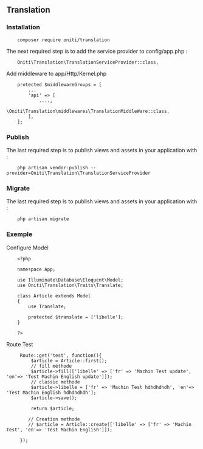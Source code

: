 
## Translation ##
 
### Installation ###
 
```
    composer require oniti/translation
```

The next required step is to add the service provider to config/app.php :
```
    Oniti\Translation\TranslationServiceProvider::class,
```

Add middleware to app/Http/Kernel.php
```
    protected $middlewareGroups = [
        ...
        'api' => [
            ....,
            \Oniti\Translation\middlewares\TranslationMiddleWare::class,
        ],
    ];
```
### Publish ###
 
The last required step is to publish views and assets in your application with :
```
    php artisan vendor:publish --provider=Oniti\Translation\TranslationServiceProvider
```

### Migrate ###
 
The last required step is to publish views and assets in your application with :
```
    php artisan migrate
```

### Exemple ###

Configure Model

```
    <?php

    namespace App;

    use Illuminate\Database\Eloquent\Model;
    use Oniti\Translation\Traits\Translate;

    class Article extends Model
    {
        use Translate;

        protected $translate = ['libelle'];
    }

    ?>
```

Route Test 

```
     Route::get('test', function(){
         $article = Article::first();
         // fill méthode
         $article->fill(['libelle' => ['fr' => 'Machin Test update', 'en'=> 'Test Machin English update']]);
         // classic methode
         $article->libelle = ['fr' => 'Machin Test hdhdhdhdh', 'en'=> 'Test Machin English hdhdhdhdh'];
         $article->save();

         return $article;

        // Creation methode
        // $article = Article::create(['libelle' => ['fr' => 'Machin Test', 'en'=> 'Test Machin English']]);
         
     });
```